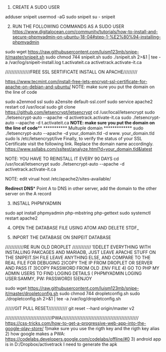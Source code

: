 
1) CREATE A SUDO USER

adduser snipeit
usermod -aG sudo snipeit
su - snipeit

2) RUN THE FOLLOWING COMMANDS AS A SUDO USER
https://www.digitalocean.com/community/tutorials/how-to-install-and-secure-phpmyadmin-on-ubuntu-18-04#step-1-%E2%80%94-installing-phpmyadmin

sudo wget https://raw.githubusercontent.com/luism123mb/snipe-it/master/snipeit.sh
sudo chmod 744 snipeit.sh
sudo ./snipeit.sh 2>&1 | tee -a /var/log/snipeit-install.log
  t.activateit.ca
activetrack.activate-it.ca


////////////////FREE SSL SERTIFICATE INSTALL ON APACHE/////////

https://www.tecmint.com/install-free-lets-encrypt-ssl-certificate-for-apache-on-debian-and-ubuntu/
NOTE: make sure you put the domain on the line of code

 sudo a2enmod ssl
 sudo a2ensite default-ssl.conf
 sudo service apache2 restart
 cd /usr/local
 sudo git clone https://github.com/letsencrypt/letsencrypt
 cd /usr/local/letsencrypt
 sudo ./letsencrypt-auto --apache -d activetrack.activate-it.ca
 sudo ./letsencrypt-auto --apache -d t.activateit.ca
 ******NOTE: make sure you put the domain on the line of code********
 *********** Multuple domain *************
 sudo ./letsencrypt-auto --apache -d your_domain.tld  -d www. your_domain.tld
 sudo ls /etc/letsencrypt/live
Finally, to verify the status of your SSL Certificate visit the following link. Replace the domain name accordingly.
https://www.ssllabs.com/ssltest/analyze.html?d=your_domain.tld&latest

NOTE: YOU HAVE TO REINSTALL IT EVERY 90 DAYS
cd /usr/local/letsencrypt
sudo ./letsencrypt-auto --apache -d activetrack.activate-it.ca

NOTE: edit virual host
/etc/apache2/sites-available/


****Redirect DNS*****
Point A to DNS in other server, add the domain to the other server on the A record


3) INSTALL PHPMYADMIN

sudo apt install phpmyadmin php-mbstring php-gettext
sudo systemctl restart apache2


4) OPEN THE DATABASE FILE USING ATOM AND DELETE STDF_

5) INPORT THE DATABASE ON SNIPEIT DATABASE


////////////RE RUN OLD DROPLET ////////////
1)DELET EVERYTHING WITH INSTALLING PAKCAGES AND MARIADB, JUST LEAVE APACHE STUFF ON THE SNIPEIT.SH  FILE LEAVE ANYTHING ELSE, AND COMPARE TO THE REAL FILE FOR DEBUGING
2)COPY THE IP FROM DROPLET OR SERVER AND PASS IT
3)COPY PASSWORD FROM OLD .ENV FILE
4) GO TO PHP MY ADMIN USERS TO FIND LOGING DETAILS ( PHPMYADMIN LOGING USER:SAMMY, PW: PASSWORD)
5)ENJOY

sudo wget https://raw.githubusercontent.com/luism123mb/snipe-it/master/dropletconfig.sh
sudo chmod 744 dropletconfig.sh
sudo ./dropletconfig.sh 2>&1 | tee -a /var/log/dropletconfig.sh



//////GIT PULL RESET////////////
git reset --hard origin/master
                                                                                                                                                 v2

//////////////////////////////PWA/////////////////////////////////////////////////
https://css-tricks.com/how-to-get-a-progressive-web-app-into-the-google-play-store/
1)make sure you use the rigth key and the rigth key alias
2) how google makes a PWA: https://codelabs.developers.google.com/codelabs/offline/#0
3) android app is in D:/Dropbox/activetrack I need to generate the apk
